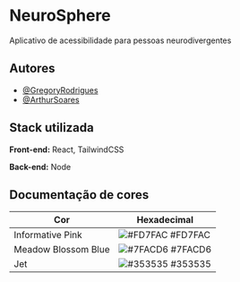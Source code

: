 
# NeuroSphere

Aplicativo de acessibilidade para pessoas neurodivergentes


## Autores

- [@GregoryRodrigues](https://github.com/GregoryRFGMS)
- [@ArthurSoares](https://github.com/Arthur-Soares-Dev)



## Stack utilizada

**Front-end:** React, TailwindCSS

**Back-end:** Node

## Documentação de cores

| Cor               | Hexadecimal                                                |
| ----------------- | ---------------------------------------------------------------- |
| Informative Pink       | ![#FD7FAC](https://via.placeholder.com/10/FD7FAC?text=+) #FD7FAC |
| Meadow Blossom Blue       | ![#7FACD6](https://via.placeholder.com/10/7FACD6?text=+) #7FACD6 |
| Jet        | ![#353535](https://via.placeholder.com/10/353535?text=+) #353535 |

